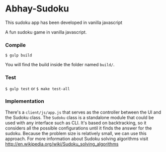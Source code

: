 # Abhay-Sudoku
This sudoku app has been developed in vanilla javascript

A fun sudoku game in vanilla javascript.

### Compile

```$ gulp build```

You will find the build inside the folder named ``build/``.


### Test

```$ gulp test``` or ```$ make test-all```

### Implementation

There's a ``client/js/app.js`` that serves as the controller between the UI and the Sudoku class.  The ``Sudoku`` class is a standalone module that could be used with any interface such as CLI. It's based on backtracking, so it considers all the possible configurations until it finds the answer for the sudoku. Because the problem size is relatively small, we can use this approach. For more information about Sudoku solving algorithms visit http://en.wikipedia.org/wiki/Sudoku_solving_algorithms